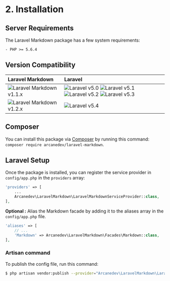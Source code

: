 # 2. Installation

## Server Requirements

The Laravel Markdown package has a few system requirements:

    - PHP >= 5.6.4

## Version Compatibility

| Laravel Markdown                                   | Laravel                                                                                                             |
|:---------------------------------------------------|:--------------------------------------------------------------------------------------------------------------------|
| ![Laravel Markdown v1.1.x][laravel_markdown_1_1_x] | ![Laravel v5.0][laravel_5_0] ![Laravel v5.1][laravel_5_1] ![Laravel v5.2][laravel_5_2] ![Laravel v5.3][laravel_5_3] |
| ![Laravel Markdown v1.2.x][laravel_markdown_1_2_x] | ![Laravel v5.4][laravel_5_4]                                                                                        |

[laravel_5_0]:  https://img.shields.io/badge/v5.0-supported-brightgreen.svg?style=flat-square "Laravel v5.0"
[laravel_5_1]:  https://img.shields.io/badge/v5.1-supported-brightgreen.svg?style=flat-square "Laravel v5.1"
[laravel_5_2]:  https://img.shields.io/badge/v5.2-supported-brightgreen.svg?style=flat-square "Laravel v5.2"
[laravel_5_3]:  https://img.shields.io/badge/v5.3-supported-brightgreen.svg?style=flat-square "Laravel v5.3"
[laravel_5_4]:  https://img.shields.io/badge/v5.4-supported-brightgreen.svg?style=flat-square "Laravel v5.4"

[laravel_markdown_1_1_x]: https://img.shields.io/badge/version-1.1.*-blue.svg?style=flat-square "Laravel Markdown v1.1.*"
[laravel_markdown_1_2_x]: https://img.shields.io/badge/version-1.2.*-blue.svg?style=flat-square "Laravel Markdown v1.2.*"


## Composer

You can install this package via [Composer](http://getcomposer.org/) by running this command: `composer require arcanedev/laravel-markdown`.

## Laravel Setup

Once the package is installed, you can register the service provider in `config/app.php` in the `providers` array:

```php
'providers' => [
    ...
    Arcanedev\LaravelMarkdown\LaravelMarkdownServiceProvider::class,
],
```

**Optional :** Alias the Markdown facade by adding it to the aliases array in the `config/app.php` file.

```php
'aliases' => [
    // ...
    'Markdown' => Arcanedev\LaravelMarkdown\Facades\Markdown::class,
],
```

### Artisan command

To publish the config file, run this command:

```bash
$ php artisan vendor:publish --provider="Arcanedev\LaravelMarkdown\LaravelMarkdownServiceProvider"
```
